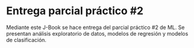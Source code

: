 # Entrega parcial práctico #2

Mediante este J-Book se hace entrega del parcial práctico #2 de ML.
Se presentan análisis exploratorio de datos, modelos de regresión y modelos de clasificación.

```{tableofcontents}
```
